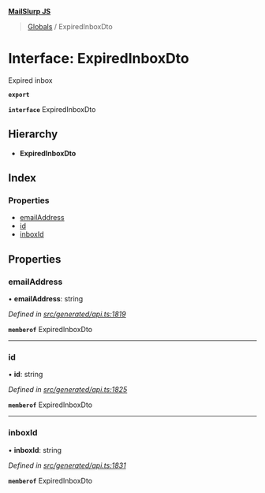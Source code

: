 **[MailSlurp JS](../README.md)**

> [Globals](../README.md) / ExpiredInboxDto

# Interface: ExpiredInboxDto

Expired inbox

**`export`** 

**`interface`** ExpiredInboxDto

## Hierarchy

* **ExpiredInboxDto**

## Index

### Properties

* [emailAddress](expiredinboxdto.md#emailaddress)
* [id](expiredinboxdto.md#id)
* [inboxId](expiredinboxdto.md#inboxid)

## Properties

### emailAddress

•  **emailAddress**: string

*Defined in [src/generated/api.ts:1819](https://github.com/mailslurp/mailslurp-client/blob/c83a162/src/generated/api.ts#L1819)*

**`memberof`** ExpiredInboxDto

___

### id

•  **id**: string

*Defined in [src/generated/api.ts:1825](https://github.com/mailslurp/mailslurp-client/blob/c83a162/src/generated/api.ts#L1825)*

**`memberof`** ExpiredInboxDto

___

### inboxId

•  **inboxId**: string

*Defined in [src/generated/api.ts:1831](https://github.com/mailslurp/mailslurp-client/blob/c83a162/src/generated/api.ts#L1831)*

**`memberof`** ExpiredInboxDto
